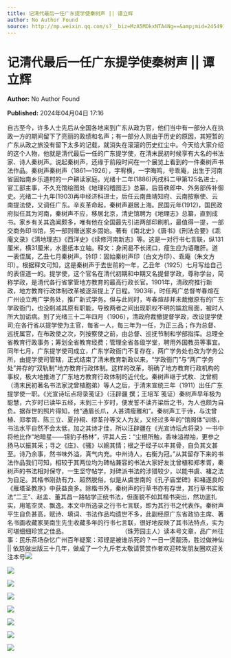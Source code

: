 ```yaml
---
title: 记清代最后一任广东提学使秦树声 || 谭立辉
author: No Author Found
source: http://mp.weixin.qq.com/s?__biz=MzA5MDkxNTA4Ng==&amp;mid=2454914876&amp;idx=1&amp;sn=b937a132d10f6b641d5568c5ebbe745c&amp;chksm=87a3cf5db0d4464bf3b6cd3fd48561d9265764707f2dc32a48a3aba403780aa1f47d854ce406&poc_token=HJ_Do2ejHyO-wNZGG8Q1S8FdPgy1YBBEob-nUEme
---
```


# 记清代最后一任广东提学使秦树声 || 谭立辉

**Author:** No Author Found

**Published:** 2024年04月04日 17:16

自古至今，许多人士先后从全国各地来到广东从政为官，他们当中有一部分人在执政一方的期间留下了亮丽的政绩和名声；有一部分人则由于历史的原因，其短暂的广东从政之旅没有留下太多的记载，就消失在滚滚的历史红尘中。今天给大家介绍的这个人物，他就是清代最后一任的广东提学使，在清末民初时候享有大名的书法家、诗人秦树声。说起秦树声，还缘于前段时间在一个展览上看到的一件秦树声书法作品。秦树声秦树声（1861―1926），字宥横，一字晦鸣，号乖庵，出生于河南省固始南乡乐道村的一户耕读家庭。光绪十二年(1886)丙戌科二甲第125名进士，官工部主事，不久充馆绘图处《地理钧稽图志》总纂，后晋秩郎中、外务部传补御史。光绪二十九年(1903)再中经济科进士，后任云南曲靖知府、云南按察使、云南提法使，又调任广东。辛亥革命起，秦树声避居上海。民国元年(1912)，国民政府拟任其为河南，秦树声不应，移居北京，清史馆聘为《地理志》总纂，直到成书。家乡有关其逸闻颇多，唯有他在全国最先引进两部印刷机，最值得一提，一部交商务印书馆，另一部则赠送家乡固始。著有《南北史》《唐书》《刑法会要》《乖庵文录》《清地理志》《西洋史》《续修河南新志》等。这是一对行书七言联，纵131厘米，横31厘米，水墨纸本立轴。释文：身闲曷不长闭口，瘦生应为语雕肝。道一表侄属，乙丑七月秦树声。钤印：固始秦树声印（白文方印）、乖庵（朱文方印）。根据释文可知，这是秦树声于去世前的一年，乙丑年（1925）七月写给自己的表侄道一的。提学使，这个官名在清代初期和中期又名提督学政，尊称学台，简称学政，是清代各行省掌管地方教育的最高行政长官。1901年，清政府推行新政，地方教育行政体制改革被逐渐提上了日程。1903年，时任两广总督岑春煊在广州设立两广学务处，推广新式学务。但与此同时，岑春煊却并未裁撤原有的广东学政衙门，也没削减其原有职能，导致两者之间出现职权不明的尴尬局面，被时人所大加诟病。到了光绪三十二年四月（1906），清政府裁撤提督学政，改设提学使司;在各行省以提学使为主官，每省一人，每三年为一任，为正三品；作为总督、巡抚属官，在布政使之次，列按察使之前，由总督、巡抚节制和学部指挥。总理全省教育行政事务；筹划全省教育经费；管理全省各级学堂，聘用外国教员等事宜。同年七月，广东提学使司成立，广东学政衙门不复存在，两广学务处也改为学务公所，由提学使司管辖，正式结束了清末教育新政以来，“学政衙门”与“两广学务处”并存的“双轨制”地方教育行政体制。这样的改革，明确了地方教育行政机构的事权，极大地推进了广东地方教育行政体制的近代化。秦树声继于式枚、沈曾桐（清末民初著名书法家沈曾植胞弟）等人之后，于清末宣统三年（1911）出任广东提学使一职。《光宣诗坛点将录笺证》（汪辟疆 撰；王培军 笺证）秦树声早年极为聪慧，六岁时已读毕五经，未到三十岁时，便发誓不读齐梁后之书，为人也颇为自负。据存世的照片得知，他“通眉长爪，人甚清瘦雅和”。秦树声工于诗，与沈曾植、郑孝胥、陈三立、夏孙桐、缪荃孙等文人为友，又经过多年的“馆阁体”训练，书法水平自然不会太低，加之其诗才佳，所以汪辟疆在《光宣诗坛点将录》一书中将他比作“地暗星——锦豹子杨林”，评其人云：“尘根所触，香味溢襟袖，更参之扬马以振其采；寻之《庄》、《骚》以婉其情；根之于经子以丰其骨，自负其文甚至。诗乃余事，然书味外溢，真气内充。中州诗人，右衡为冠。”从其留存下来的书法作品我们可知，相较于其两位均为碑帖兼容的书法大家好友沈曾植和郑孝胥，秦树声的书法相对保守，一生坚守帖学，对碑派书法的涉猎较少，以能书虞、褚之法为自足。其楷书刚劲有力、超然脱俗，似是从虞世南的《孔子庙堂碑》和褚遂良的《雁塔圣教序》中获益良多。除楷书外，秦树声的行草书亦有存世，其行草书实取法“二王”、赵孟、董其昌一路帖学正统书法，但面貌不如其楷书突出，然功底扎实，用笔空灵、飘逸。本文中所选录之行书七言联，即为其行书之代表作。秦树声平生自负甚高，赋诗、填词、书法作品均遗世不多，此副经原广东省政协主席、著名书画收藏家吴南生先生收藏多年的行书七言联，很好地反映了其书法特点，实为可堪细细珍赏之佳品。                                （珠芳园主人）读本号文章，品广州往事：民乐茶场杂忆广州百年疑案：邓铿是被谁杀死的？一日一煲靓汤，胜过做神仙 || 依慈做出版三十几年，做成了一个九斤老太敬请赞赏作者欢迎转发朋友圈欢迎关注本号![](https://mmbiz.qpic.cn/mmbiz_jpg/PJWG74pLsMayvR1AyLpp1OwsWXJhmAMu6hEnyJ4hyVxh2jeFxNGwngJfdXCj1cuXFPwvvJjPH1NhDydQF15CRA/640?wx_fmt=jpeg)

![](https://mmbiz.qpic.cn/mmbiz_jpg/PJWG74pLsMaf2q4NknZyC9ibJI6833stHxvJFY2kyH71QsiaqjGnS7Bt7I2DibhuILy8XxwAxWlDG2eHyfOMHSgrg/640)

![](https://mmbiz.qpic.cn/mmbiz_gif/Ljib4So7yuWj0euzhSSicTsfxP6FrZnOtmDxU1mZVfP2eY8XX7VxQfZ0OomE4OiaeibmPULK8W9BD0thEo2wwyGACg/640?wx_fmt=gif&from=appmsg)

![](https://mmbiz.qpic.cn/mmbiz_jpg/PJWG74pLsMaf2q4NknZyC9ibJI6833stHyYh7j3cYmgSlKf5GqjfiabhuZ5jQHwKh0zWe0QoZaqKaDQHhzOqO7lA/640)

![](https://mmbiz.qpic.cn/mmbiz_jpg/PJWG74pLsMaf2q4NknZyC9ibJI6833stHko2whLbqYoayHibJcd11KmPEzpjOjFohgtWib1HTG2MNOQFaP5Em4jCg/640)

![](https://mmbiz.qpic.cn/mmbiz_gif/PJWG74pLsMayvR1AyLpp1OwsWXJhmAMusfs1pQabdPdhBk4997RJ6orCd8NJIkE6QtgAQLO9aEydzZrVqqk7ew/640?wx_fmt=gif&wxfrom=5&wx_lazy=1&tp=webp)

![](https://mmbiz.qpic.cn/mmbiz_png/PJWG74pLsMZzcCibzGRozVicbv6KUO3bDflt3UMsjAN5Umg3vXlzRF7UL0DXPumAh8OUYEVujD3a3oBEbTtUzAnQ/640?wx_fmt=other&from=appmsg&wxfrom=5&wx_lazy=1&wx_co=1&tp=webp)

![](https://mmbiz.qpic.cn/mmbiz_png/PJWG74pLsMbxzxSWsbSxWa401icEeDUWiawxAxbdgTq3LmtribGicfmgEgabFONInhdrQRwY9Y4pmxRGlAoaQAaMDA/640?wx_fmt=other&wxfrom=5&wx_lazy=1&wx_co=1&tp=webp)



